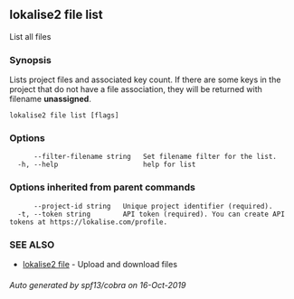 ## lokalise2 file list

List all files

### Synopsis

Lists project files and associated key count. If there are some keys in the project that do not have a file association, they will be returned with filename __unassigned__.

```
lokalise2 file list [flags]
```

### Options

```
      --filter-filename string   Set filename filter for the list.
  -h, --help                     help for list
```

### Options inherited from parent commands

```
      --project-id string   Unique project identifier (required).
  -t, --token string        API token (required). You can create API tokens at https://lokalise.com/profile.
```

### SEE ALSO

* [lokalise2 file](lokalise2_file.md)	 - Upload and download files

###### Auto generated by spf13/cobra on 16-Oct-2019
